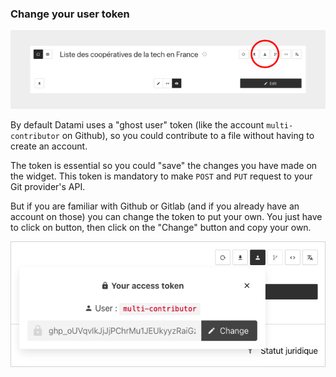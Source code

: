 ### Change your user token

<div>
  <img
    alt="TUTORIAL-ACTIONS-USER_TOKEN"
    src="https://raw.githubusercontent.com/multi-coop/datami-website-content/main/images/tutorial/commented/tutorial-06.png"
    />
</div>

By default Datami uses a "ghost user" token (like the account `multi-contributor` on Github), so you could contribute to a file without having to create an account.

The token is essential so you could "save" the changes you have made on the widget. This token is mandatory to make `POST` and `PUT` request to your Git provider's API.

But if you are familiar with Github or Gitlab (and if you already have an account on those) you can change the token to put your own. You just have to click on <span class="icon"><i class="mdi mdi-account"></i></span>  button, then click on the "Change" button and copy your own.

<div style="border: thin solid lightgrey;">
  <img
    alt="TUTORIAL-ACTIONS-USER_TOKEN-DIALOG"
    src="https://raw.githubusercontent.com/multi-coop/datami-website-content/main/images/tutorial/actions-token.png"
    />
</div>
